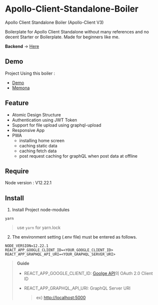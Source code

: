 # Apollo-Client-Standalone-Boiler
Apollo Client Standalone Boiler (Apollo-Client V3)

Boilerplate for Apollo Client Standalone without many references and no decent Starter or Boilerplate. Made for beginners like me.

**Backend** -> [Here](https://github.com/Ha-Young/Apollo-Server-Standalone-Boiler)



## Demo

Project Using this boiler : 
- [Demo](https://memona.site)
- [Memona](https://github.com/Ha-Young/memona-frontend)


## Feature

- Atomic Design Structure
- Authentication using JWT Token
- Support for file upload using graphql-upload
- Responsive App
- PWA
  - installing home screen
  - caching static data
  - caching fetch data
  - post request caching for graphQL when post data at offline

## Require

Node version : V12.22.1

## Install

1. Install Project node-modules

```
yarn
```

> use `yarn` for yarn.lock

2. The environment setting (.env file) must be entered as follows.

```
NODE_VERSION=12.22.1
REACT_APP_GOOGLE_CLIENT_ID=<YOUR_GOOGLE_CLIENT_ID>
REACT_APP_GRAPHQL_API_URI=<YOUR_GRAPHQL_SERVER_URI>
```

> **Guide**
>
> - REACT_APP_GOOGLE_CLIENT_ID: [Goolge API](https://console.cloud.google.com/apis/credentials?folder=&hl=ko&organizationId=&project=memona)의 OAuth 2.0 Client ID
>
> - REACT_APP_GRAPHQL_API_URI: GraphQL Server URI
>
>   > ex) [http://localhost:5000](http://localhost:5000/)


